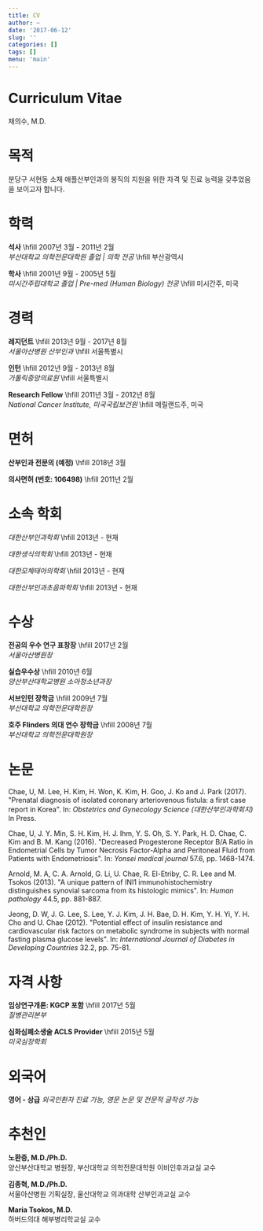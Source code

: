 ```yaml
---
title: CV
author: ~
date: '2017-06-12'
slug: ''
categories: []
tags: []
menu: 'main'
---
```


# Curriculum Vitae
채의수, M.D.  

# 목적

분당구 서현동 소재 애플산부인과의 봉직의 지원을 위한 자격 및 진료 능력을 갖추었음을 보이고자 합니다.    

# 학력

**석사** \hfill 2007년 3월 - 2011년 2월   
_부산대학교 의학전문대학원 졸업 | 의학 전공_ \hfill 부산광역시

**학사** \hfill 2001년 9월 - 2005년 5월  
_미시간주립대학교 졸업 | Pre-med (Human Biology) 전공_ \hfill 미시간주, 미국

# 경력

**레지던트** \hfill 2013년 9월 - 2017년 8월   
_서울아산병원 산부인과_ \hfill 서울특별시

**인턴** \hfill 2012년 9월 - 2013년 8월   
_가톨릭중앙의료원_ \hfill 서울특별시

**Research Fellow** \hfill 2011년 3월 - 2012년 8월   
_National Cancer Institute, 미국국립보건원_ \hfill 메릴랜드주, 미국

# 면허

**산부인과 전문의 (예정)** \hfill 2018년 3월

**의사면허 (번호: 106498)** \hfill 2011년 2월

# 소속 학회

_대한산부인과학회_ \hfill 2013년 - 현재

_대한생식의학회_ \hfill 2013년 - 현재

_대한모체태아의학회_ \hfill 2013년 - 현재

_대한산부인과초음파학회_ \hfill 2013년 - 현재

# 수상

**전공의 우수 연구 표창장** \hfill 2017년 2월   
_서울아산병원장_

**실습우수상** \hfill 2010년 6월   
_양산부산대학교병원 소아청소년과장_

**서브인턴 장학금** \hfill 2009년 7월   
_부산대학교 의학전문대학원장_

**호주 Flinders 의대 연수 장학금** \hfill 2008년 7월   
_부산대학교 의학전문대학원장_

# 논문



Chae, U, M. Lee, H. Kim, H. Won, K. Kim, H. Goo, J. Ko and J. Park
(2017). "Prenatal diagnosis of isolated coronary arteriovenous
fistula: a first case report in Korea". In: _Obstetrics and
Gynecology Science (대한산부인과학회지)_ In Press.

Chae, U, J. Y. Min, S. H. Kim, H. J. Ihm, Y. S. Oh, S. Y. Park, H.
D. Chae, C. Kim and B. M. Kang (2016). "Decreased Progesterone
Receptor B/A Ratio in Endometrial Cells by Tumor Necrosis
Factor-Alpha and Peritoneal Fluid from Patients with
Endometriosis". In: _Yonsei medical journal_ 57.6, pp. 1468-1474.

Arnold, M. A, C. A. Arnold, G. Li, U. Chae, R. El-Etriby, C. R.
Lee and M. Tsokos (2013). "A unique pattern of INI1
immunohistochemistry distinguishes synovial sarcoma from its
histologic mimics". In: _Human pathology_ 44.5, pp. 881-887.

Jeong, D. W, J. G. Lee, S. Lee, Y. J. Kim, J. H. Bae, D. H. Kim,
Y. H. Yi, Y. H. Cho and U. Chae (2012). "Potential effect of
insulin resistance and cardiovascular risk factors on metabolic
syndrome in subjects with normal fasting plasma glucose levels".
In: _International Journal of Diabetes in Developing Countries_
32.2, pp. 75-81.



# 자격 사항 

**임상연구개론: KGCP 포함** \hfill 2017년 5월   
_질병관리본부_

**심화심폐소생술 ACLS Provider** \hfill 2015년 5월   
_미국심장학회_

# 외국어

**영어 - 상급**
_외국인환자 진료 가능, 영문 논문 및 전문적 글작성 가능_

# 추천인

**노환중, M.D./Ph.D.**   
양산부산대학교 병원장, 부산대학교 의학전문대학원 이비인후과교실 교수

**김종혁, M.D./Ph.D.**   
서울아산병원 기획실장, 울산대학교 의과대학 산부인과교실 교수

**Maria Tsokos, M.D.**   
하버드의대 해부병리학교실 교수 

